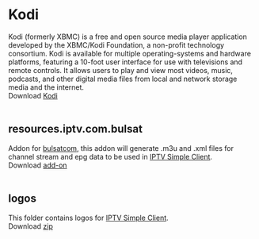 # Kodi
Kodi (formerly XBMC) is a free and open source media player application developed by the XBMC/Kodi Foundation, a non-profit technology consortium. Kodi is available for multiple operating-systems and hardware platforms, featuring a 10-foot user interface for use with televisions and remote controls. It allows users to play and view most videos, music, podcasts, and other digital media files from local and network storage media and the internet.
<br />
Download [Kodi](https://kodi.tv)
<br /><br />

## resources.iptv.com.bulsat
Addon for [bulsatcom](www.bulsat.com), this addon will generate .m3u and .xml files for channel stream and epg data to be used in [IPTV Simple Client](http://kodi.wiki/view/Add-on:IPTV_Simple_Client).
<br />
Download [add-on](https://github.com/vastril4o/kodi/raw/master/resources.iptv.com.bulsat.zip)
<br /><br />

## logos
This folder contains logos for [IPTV Simple Client](http://kodi.wiki/view/Add-on:IPTV_Simple_Client).
<br />
Download [zip](https://github.com/vastril4o/kodi/raw/master/logos.zip)
<br /><br />
